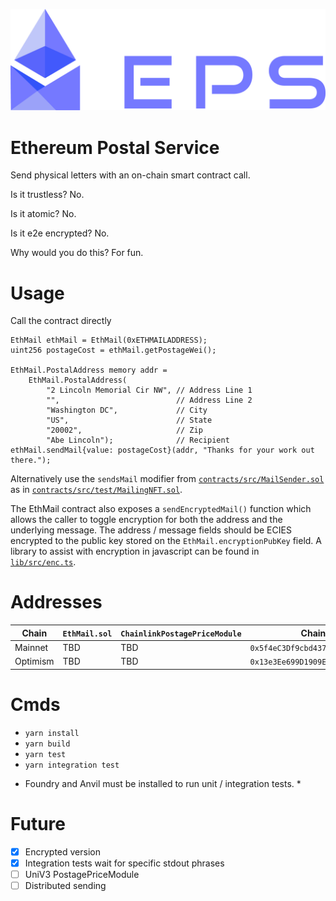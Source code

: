 ![logo](imgs/EPS-opt-1-dark@1920x.png)

# Ethereum Postal Service

Send physical letters with an on-chain smart contract call.

Is it trustless? No.

Is it atomic? No.

Is it e2e encrypted? No.

Why would you do this? For fun.

# Usage

Call the contract directly

```solidity
EthMail ethMail = EthMail(0xETHMAILADDRESS);
uint256 postageCost = ethMail.getPostageWei();

EthMail.PostalAddress memory addr =
    EthMail.PostalAddress(
        "2 Lincoln Memorial Cir NW", // Address Line 1
        "",                          // Address Line 2
        "Washington DC",             // City
        "US",                        // State
        "20002",                     // Zip
        "Abe Lincoln");              // Recipient
ethMail.sendMail{value: postageCost}(addr, "Thanks for your work out there.");
```

Alternatively use the `sendsMail` modifier from [`contracts/src/MailSender.sol`](contracts/src/MailSender.sol) as in [`contracts/src/test/MailingNFT.sol`](contracts/src/MailSender.sol).

The EthMail contract also exposes a `sendEncryptedMail()` function which allows the caller to toggle encryption for both the address and the underlying message. The address / message fields should be ECIES encrypted to the public key stored on the `EthMail.encryptionPubKey` field. A library to assist with encryption in javascript can be found in [`lib/src/enc.ts`](lib/src/enc.ts).

# Addresses

| Chain    | `EthMail.sol ` | `ChainlinkPostagePriceModule` | Chainlink ETH / USD                          |
| -------- | -------------- | ----------------------------- | -------------------------------------------- |
| Mainnet  | TBD            | TBD                           | `0x5f4eC3Df9cbd43714FE2740f5E3616155c5b8419` |
| Optimism | TBD            | TBD                           | `0x13e3Ee699D1909E989722E753853AE30b17e08c5` |

# Cmds

- `yarn install`
- `yarn build`
- `yarn test`
- `yarn integration test`

* Foundry and Anvil must be installed to run unit / integration tests. \*

# Future

- [x] Encrypted version
- [x] Integration tests wait for specific stdout phrases
- [ ] UniV3 PostagePriceModule
- [ ] Distributed sending
